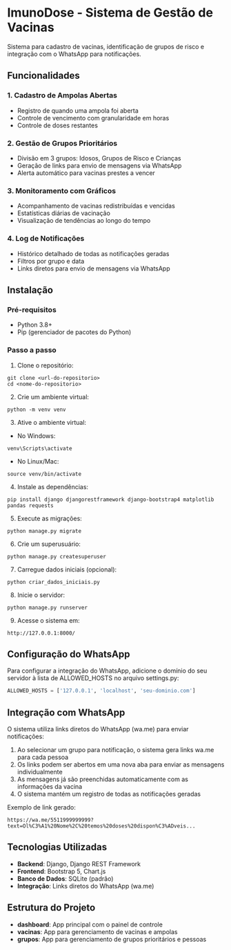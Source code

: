 # ImunoDose - Sistema de Gestão de Vacinas

Sistema para cadastro de vacinas, identificação de grupos de risco e integração com o WhatsApp para notificações.

## Funcionalidades

### 1. Cadastro de Ampolas Abertas
- Registro de quando uma ampola foi aberta
- Controle de vencimento com granularidade em horas
- Controle de doses restantes

### 2. Gestão de Grupos Prioritários
- Divisão em 3 grupos: Idosos, Grupos de Risco e Crianças
- Geração de links para envio de mensagens via WhatsApp
- Alerta automático para vacinas prestes a vencer

### 3. Monitoramento com Gráficos
- Acompanhamento de vacinas redistribuídas e vencidas
- Estatísticas diárias de vacinação
- Visualização de tendências ao longo do tempo

### 4. Log de Notificações
- Histórico detalhado de todas as notificações geradas
- Filtros por grupo e data
- Links diretos para envio de mensagens via WhatsApp

## Instalação

### Pré-requisitos
- Python 3.8+
- Pip (gerenciador de pacotes do Python)

### Passo a passo

1. Clone o repositório:
```
git clone <url-do-repositorio>
cd <nome-do-repositorio>
```

2. Crie um ambiente virtual:
```
python -m venv venv
```

3. Ative o ambiente virtual:
- No Windows:
```
venv\Scripts\activate
```
- No Linux/Mac:
```
source venv/bin/activate
```

4. Instale as dependências:
```
pip install django djangorestframework django-bootstrap4 matplotlib pandas requests
```

5. Execute as migrações:
```
python manage.py migrate
```

6. Crie um superusuário:
```
python manage.py createsuperuser
```

7. Carregue dados iniciais (opcional):
```
python criar_dados_iniciais.py
```

8. Inicie o servidor:
```
python manage.py runserver
```

9. Acesse o sistema em:
```
http://127.0.0.1:8000/
```

## Configuração do WhatsApp

Para configurar a integração do WhatsApp, adicione o domínio do seu servidor à lista de ALLOWED_HOSTS no arquivo settings.py:

```python
ALLOWED_HOSTS = ['127.0.0.1', 'localhost', 'seu-dominio.com']
```

## Integração com WhatsApp

O sistema utiliza links diretos do WhatsApp (wa.me) para enviar notificações:

1. Ao selecionar um grupo para notificação, o sistema gera links wa.me para cada pessoa
2. Os links podem ser abertos em uma nova aba para enviar as mensagens individualmente
3. As mensagens já são preenchidas automaticamente com as informações da vacina
4. O sistema mantém um registro de todas as notificações geradas

Exemplo de link gerado:
```
https://wa.me/5511999999999?text=Ol%C3%A1%20Nome%2C%20temos%20doses%20dispon%C3%ADveis...
```

## Tecnologias Utilizadas

- **Backend**: Django, Django REST Framework
- **Frontend**: Bootstrap 5, Chart.js
- **Banco de Dados**: SQLite (padrão)
- **Integração**: Links diretos do WhatsApp (wa.me)

## Estrutura do Projeto

- **dashboard**: App principal com o painel de controle
- **vacinas**: App para gerenciamento de vacinas e ampolas
- **grupos**: App para gerenciamento de grupos prioritários e pessoas 